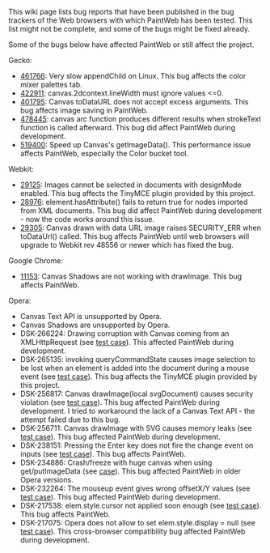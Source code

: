 This wiki page lists bug reports that have been published in the bug trackers of the Web browsers with which PaintWeb has been tested. This list might not be complete, and some of the bugs might be fixed already.

Some of the bugs below have affected PaintWeb or still affect the project.

Gecko:

  * [461766](https://bugzilla.mozilla.org/show_bug.cgi?id=461766): Very slow appendChild on Linux. This bug affects the color mixer palettes tab.
  * [422911](https://bugzilla.mozilla.org/show_bug.cgi?id=422911): canvas.2dcontext.lineWidth must ignore values <=0.
  * [401795](https://bugzilla.mozilla.org/show_bug.cgi?id=401795): Canvas toDataURL does not accept excess arguments. This bug affects image saving in PaintWeb.
  * [478445](https://bugzilla.mozilla.org/show_bug.cgi?id=478445): canvas arc function produces different results when strokeText function is called afterward. This bug did affect PaintWeb during development.
  * [519400](https://bugzilla.mozilla.org/show_bug.cgi?id=519400): Speed up Canvas's getImageData(). This performance issue affects PaintWeb, especially the Color bucket tool.

Webkit:

  * [29125](https://bugs.webkit.org/show_bug.cgi?id=29125): Images cannot be selected in documents with designMode enabled. This bug affects the TinyMCE plugin provided by this project.
  * [28976](https://bugs.webkit.org/show_bug.cgi?id=28976): element.hasAttribute() fails to return true for nodes imported from XML documents. This bug did affect PaintWeb during development - now the code works around this issue.
  * [29305](https://bugs.webkit.org/show_bug.cgi?id=29305): Canvas drawn with data URL image raises SECURITY\_ERR when toDataUrl() called. This bug affects PaintWeb until web browsers will upgrade to Webkit rev 48556 or newer which has fixed the bug.

Google Chrome:

  * [11153](http://code.google.com/p/chromium/issues/detail?id=11153): Canvas Shadows are not working with drawImage. This bug affects PaintWeb.

Opera:

  * Canvas Text API is unsupported by Opera.
  * Canvas Shadows are unsupported by Opera.
  * DSK-266224: Drawing corruption with Canvas coming from an XMLHttpRequest (see [test case](http://www.robodesign.ro/coding/0066/)). This affected PaintWeb during development.
  * DSK-265135: invoking queryCommandState causes image selection to be lost when an element is added into the document during a mouse event (see [test case](http://www.robodesign.ro/coding/0064/)). This bug affects the TinyMCE plugin provided by this project.
  * DSK-256817: Canvas drawImage(local svgDocument) causes security violation (see [test case](http://www.robodesign.ro/coding/0058)). This bug affected PaintWeb during development. I tried to workaround the lack of a Canvas Text API - the attempt failed due to this bug.
  * DSK-256711: Canvas drawImage with SVG causes memory leaks (see [test case](http://www.robodesign.ro/coding/0057/)). This bug affected PaintWeb during development.
  * DSK-238151: Pressing the Enter key does not fire the change event on inputs (see [test case](http://www.robodesign.ro/coding/0052/)). This bug affects PaintWeb.
  * DSK-234886: Crash/freeze with huge canvas when using get/putImageData (see [case](test.md)). This bug affected PaintWeb in older Opera versions.
  * DSK-232264: The mouseup event gives wrong offsetX/Y values (see [test case](http://www.robodesign.ro/coding/0049/)). This bug affected PaintWeb during development.
  * DSK-217538: elem.style.cursor not applied soon enough (see [test case](http://www.robodesign.ro/coding/0044/)). This bug affects PaintWeb.
  * DSK-217075: Opera does not allow to set elem.style.display = null (see [test case](http://www.robodesign.ro/coding/0042/)). This cross-browser compatibility bug affected PaintWeb during development.